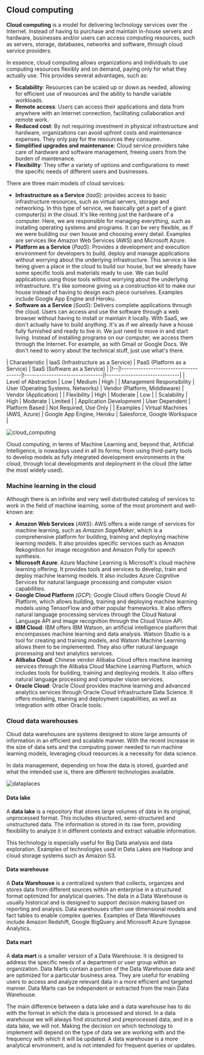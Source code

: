 ## Cloud computing

**Cloud computing** is a model for delivering technology services over the Internet. Instead of having to purchase and maintain in-house servers and hardware, businesses and/or users can access computing resources, such as servers, storage, databases, networks and software, through cloud service providers.

In essence, cloud computing allows organizations and individuals to use computing resources flexibly and on demand, paying only for what they actually use. This provides several advantages, such as:

- **Scalability**: Resources can be scaled up or down as needed, allowing for efficient use of resources and the ability to handle variable workloads.
- **Remote access**: Users can access their applications and data from anywhere with an Internet connection, facilitating collaboration and remote work.
- **Reduced cost**: By not requiring investment in physical infrastructure and hardware, organizations can avoid upfront costs and maintenance expenses. They only pay for the resources they consume.
- **Simplified upgrades and maintenance**: Cloud service providers take care of hardware and software management, freeing users from the burden of maintenance.
- **Flexibility**: They offer a variety of options and configurations to meet the specific needs of different users and businesses.

There are three main models of cloud services:

- **Infrastructure as a Service** (*IaaS*): provides access to basic infrastructure resources, such as virtual servers, storage and networking. In this type of service, we basically get a part of a giant computer(s) in the cloud. It's like renting just the hardware of a computer. Here, we are responsible for managing everything, such as installing operating systems and programs. It can be very flexible, as if we were building our own house and choosing every detail. Examples are services like Amazon Web Services (AWS) and Microsoft Azure.
- **Platform as a Service** (*PaaS*): Provides a development and execution environment for developers to build, deploy and manage applications without worrying about the underlying infrastructure. This service is like being given a place in the cloud to build our house, but we already have some specific tools and materials ready to use. We can build applications using those tools without worrying about the underlying infrastructure. It's like someone giving us a construction kit to make our house instead of having to design each piece ourselves. Examples include Google App Engine and Heroku.
- **Software as a Service** (*SaaS*): Delivers complete applications through the cloud. Users can access and use the software through a web browser without having to install or maintain it locally. With SaaS, we don't actually have to build anything. It's as if we already have a house fully furnished and ready to live in. We just need to move in and start living. Instead of installing programs on our computer, we access them through the Internet. For example, as with Gmail or Google Docs. We don't need to worry about the technical stuff, just use what's there.

| Charasteristic | IaaS (Infrastructure as a Service)   | PaaS (Platform as a Service)    | SaaS (Software as a Service)  |
|!--|!-------------------------------------|!--------------------------------|!------------------------------|
| Level of Abstraction | Low | Medium | High |
| Management Responsibility | User (Operating Systems, Networks) | Vendor (Platform, Middleware) | Vendor (Application) |
| Flexibility | High | Moderate | Low |
| Scalability | High | Moderate | Limited |
| Application Development | User Dependent | Platform Based | Not Required, Use Only |
| Examples | Virtual Machines (AWS, Azure) | Google App Engine, Heroku | Salesforce, Google Workspace |

![cloud_computing](https://github.com/4GeeksAcademy/machine-learning-content/blob/master/assets/cloud_computing.jpg?raw=true)

Cloud computing, in terms of Machine Learning and, beyond that, Artificial Intelligence, is nowadays used in all its forms; from using third-party tools to develop models as fully integrated development environments in the cloud, through local developments and deployment in the cloud (the latter the most widely used).

### Machine learning in the cloud

Although there is an infinite and very well distributed catalog of services to work in the field of machine learning, some of the most prominent and well-known are:

- **Amazon Web Services** (*AWS*): AWS offers a wide range of services for machine learning, such as *Amazon SageMaker*, which is a comprehensive platform for building, training and deploying machine learning models. It also provides specific services such as Amazon Rekognition for image recognition and Amazon Polly for speech synthesis.
- **Microsoft Azure**: Azure Machine Learning is Microsoft's cloud machine learning offering. It provides tools and services to develop, train and deploy machine learning models. It also includes Azure Cognitive Services for natural language processing and computer vision capabilities.
- **Google Cloud Platform** (*GCP*): Google Cloud offers Google Cloud AI Platform, which allows building, training and deploying machine learning models using TensorFlow and other popular frameworks. It also offers natural language processing services through the Cloud Natural Language API and image recognition through the Cloud Vision API.
- **IBM Cloud**: IBM offers IBM Watson, an artificial intelligence platform that encompasses machine learning and data analysis. Watson Studio is a tool for creating and training models, and Watson Machine Learning allows them to be implemented. They also offer natural language processing and text analytics services.
- **Alibaba Cloud**: Chinese vendor Alibaba Cloud offers machine learning services through the Alibaba Cloud Machine Learning Platform, which includes tools for building, training and deploying models. It also offers natural language processing and computer vision services.
- **Oracle Cloud**: Oracle Cloud provides machine learning and advanced analytics services through Oracle Cloud Infrastructure Data Science. It offers modeling, training and deployment capabilities, as well as integration with other Oracle tools.

### Cloud data warehouses

Cloud data warehouses are systems designed to store large amounts of information in an efficient and scalable manner. With the recent increase in the size of data sets and the computing power needed to run machine learning models, leveraging cloud resources is a necessity for data science.

In data management, depending on how the data is stored, guarded and what the intended use is, there are different technologies available.

![dataplaces](https://github.com/4GeeksAcademy/machine-learning-content/blob/master/assets/dataplaces.png?raw=true)

#### Data lake

A **data lake** is a repository that stores large volumes of data in its original, unprocessed format. This includes structured, semi-structured and unstructured data. The information is stored in its raw form, providing flexibility to analyze it in different contexts and extract valuable information.

This technology is especially useful for Big Data analysis and data exploration. Examples of technologies used in Data Lakes are Hadoop and cloud storage systems such as Amazon S3.

#### Data warehouse

A **Data Warehouse** is a centralized system that collects, organizes and stores data from different sources within an enterprise in a structured format optimized for analytical queries. The data in a Data Warehouse is usually historical and is designed to support decision making based on reporting and analysis. Data warehouses often use dimensional models and fact tables to enable complex queries. Examples of Data Warehouses include Amazon Redshift, Google BigQuery and Microsoft Azure Synapse Analytics.

#### Data mart

A **data mart** is a smaller version of a Data Warehouse. It is designed to address the specific needs of a department or user group within an organization. Data Marts contain a portion of the Data Warehouse data and are optimized for a particular business area. They are useful for enabling users to access and analyze relevant data in a more efficient and targeted manner. Data Marts can be independent or extracted from the main Data Warehouse.

The main difference between a data lake and a data warehouse has to do with the format in which the data is processed and stored. In a data warehouse we will always find structured and preprocessed data, and in a data lake, we will not. Making the decision on which technology to implement will depend on the type of data we are working with and the frequency with which it will be updated. A data warehouse is a more analytical environment, and is not intended for frequent queries or updates.